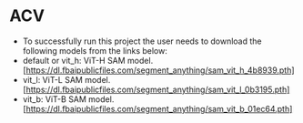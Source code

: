 # ACV

- To successfully run this project the user needs to download the following models from the links below:
- default or vit_h: ViT-H SAM model. [https://dl.fbaipublicfiles.com/segment_anything/sam_vit_h_4b8939.pth]
- vit_l: ViT-L SAM model. [https://dl.fbaipublicfiles.com/segment_anything/sam_vit_l_0b3195.pth]
- vit_b: ViT-B SAM model. [https://dl.fbaipublicfiles.com/segment_anything/sam_vit_b_01ec64.pth]
